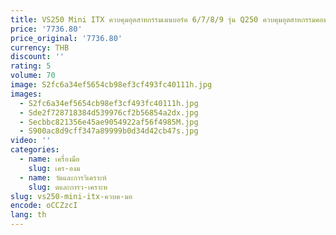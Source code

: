 ```yaml
---
title: VS250 Mini ITX ควบคุมอุตสาหกรรมเมนบอร์ด 6/7/8/9 รุ่น Q250 ควบคุมอุตสาหกรรมคอมพิวเตอร์ Server 6 พอร์ตเครือข่าย 4POE
price: '7736.80'
price_original: '7736.80'
currency: THB
discount: ''
rating: 5
volume: 70
image: S2fc6a34ef5654cb98ef3cf493fc40111h.jpg
images:
  - S2fc6a34ef5654cb98ef3cf493fc40111h.jpg
  - Sde2f728718384d539976cf2b56854a2dx.jpg
  - Secbbc821356e45ae9054922af56f4985M.jpg
  - S900ac8d9cff347a89999b0d34d42cb47s.jpg
video: ''
categories:
  - name: เครื่องมือ
    slug: เคร-องม
  - name: วัดและการวิเคราะห์
    slug: ดและการว-เคราะห
slug: vs250-mini-itx-ควบค-มอ
encode: oCCZzcI
lang: th
---
```

  